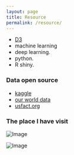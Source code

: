 ```yaml
---
layout: page
title: Resource
permalink: /resource/
---
```


   * [D3](https://d3js.org/)  
   * machine learning
   * deep learning. 
   * python. 
   * R shiny. 
   
### Data open source

   * [kaggle](https://www.kaggle.com/)
   * [our world data](https://ourworldindata.org/)
   * [usfact.org](https://usafacts.org/)
   
### The place I have visit

![Image](https://map1.maploco.com/visited-states/ml/AL-AR-AZ-CA-DC-DE-FL-GA-IA-IL-IN-KS-KY-LA-MA-MD-MN-MO-MS-NE-NJ-NY-OK-PA-TN-TX-WA.png")
   
![Image](https://map1.maploco.com/visited-countries/ml/m67ic680hs-b3vmhuv2f4-b3ajtx2s5c-b33rnudzpc-2rrvthoagw.gif)  


   